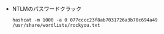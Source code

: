 * NTLMのパスワードクラック

  ```
  hashcat -m 1000 -a 0 077cccc23f8ab7031726a3b70c694a49 /usr/share/wordlists/rockyou.txt
  ```

  

​	